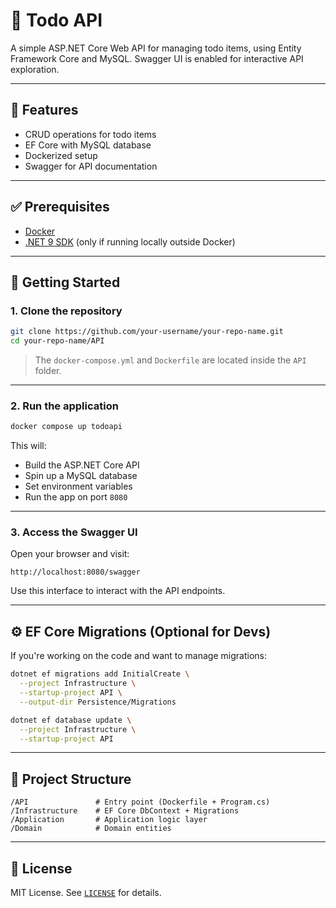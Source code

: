 # 📝 Todo API

A simple ASP.NET Core Web API for managing todo items, using Entity Framework Core and MySQL. Swagger UI is enabled for interactive API exploration.

---

## 📆 Features

* CRUD operations for todo items
* EF Core with MySQL database
* Dockerized setup
* Swagger for API documentation

---

## ✅ Prerequisites

* [Docker](https://www.docker.com/products/docker-desktop)
* [.NET 9 SDK](https://dotnet.microsoft.com/en-us/download/dotnet/9.0) (only if running locally outside Docker)

---

## 🚀 Getting Started

### 1. Clone the repository

```bash
git clone https://github.com/your-username/your-repo-name.git
cd your-repo-name/API
```

> The `docker-compose.yml` and `Dockerfile` are located inside the `API` folder.

---

### 2. Run the application

```bash
docker compose up todoapi
```

This will:

* Build the ASP.NET Core API
* Spin up a MySQL database
* Set environment variables
* Run the app on port `8080`

---

### 3. Access the Swagger UI

Open your browser and visit:

```
http://localhost:8080/swagger
```

Use this interface to interact with the API endpoints.

---

## ⚙️ EF Core Migrations (Optional for Devs)

If you're working on the code and want to manage migrations:

```bash
dotnet ef migrations add InitialCreate \
  --project Infrastructure \
  --startup-project API \
  --output-dir Persistence/Migrations

dotnet ef database update \
  --project Infrastructure \
  --startup-project API
```

---

## 📃 Project Structure

```
/API               # Entry point (Dockerfile + Program.cs)
/Infrastructure    # EF Core DbContext + Migrations
/Application       # Application logic layer
/Domain            # Domain entities
```

---

## 📝 License

MIT License. See [`LICENSE`](./LICENSE) for details.
